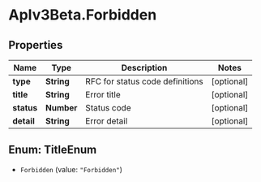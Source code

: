# ApIv3Beta.Forbidden

## Properties

Name | Type | Description | Notes
------------ | ------------- | ------------- | -------------
**type** | **String** | RFC for status code definitions | [optional] 
**title** | **String** | Error title | [optional] 
**status** | **Number** | Status code | [optional] 
**detail** | **String** | Error detail | [optional] 



## Enum: TitleEnum


* `Forbidden` (value: `"Forbidden"`)




